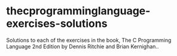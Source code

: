 # thecprogramminglanguage-exercises-solutions
Solutions to each of the exercises in the book, The C Programming Language 2nd Edition by Dennis Ritchie and Brian Kernighan..
